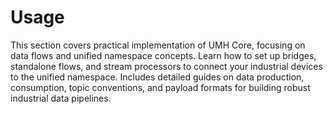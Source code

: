 # Usage

This section covers practical implementation of UMH Core, focusing on data flows and unified namespace concepts. Learn how to set up bridges, standalone flows, and stream processors to connect your industrial devices to the unified namespace. Includes detailed guides on data production, consumption, topic conventions, and payload formats for building robust industrial data pipelines.

